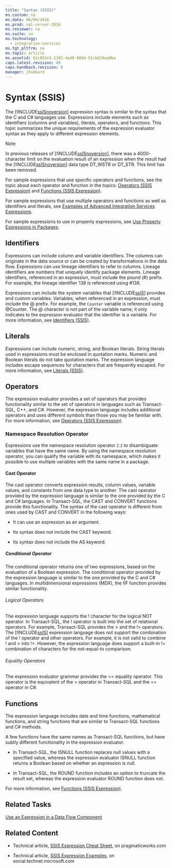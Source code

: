 ```yaml
---
title: "Syntax (SSIS)"
ms.custom: na
ms.date: 08/09/2016
ms.prod: sql-server-2016
ms.reviewer: na
ms.suite: na
ms.technology: 
  - integration-services
ms.tgt_pltfrm: na
ms.topic: article
ms.assetid: 61c053c5-1182-4ad0-b804-51cbd19aa0ba
caps.latest.revision: 49
caps.handback.revision: 0
manager: jhubbard
---
```

# Syntax (SSIS)
The [!INCLUDE[ssISnoversion](../../Topics/TopicNameContainA/tokens/ssISnoversion_md.md)] expression syntax is similar to the syntax that the C and C# languages use. Expressions include elements such as identifiers (columns and variables), literals, operators, and functions. This topic summarizes the unique requirements of the expression evaluator syntax as they apply to different expression elements.  
  
> [!NOTE]  
>  In previous releases of [!INCLUDE[ssISnoversion](../../Topics/TopicNameContainA/tokens/ssISnoversion_md.md)], there was a 4000-character limit on the evaluation result of an expression when the result had the [!INCLUDE[ssISnoversion](../../Topics/TopicNameContainA/tokens/ssISnoversion_md.md)] data type DT_WSTR or DT_STR. This limit has been removed.  
  
 For sample expressions that use specific operators and functions, see the topic about each operator and function in the topics: [Operators (SSIS Expression)](../../Topics/TopicNameNotContainA/Operators--SSIS-Expression-.md) and [Functions (SSIS Expression)](../../Topics/TopicNameNotContainA/Functions--SSIS-Expression-.md).  
  
 For sample expressions that use multiple operators and functions as well as identifiers and literals, see [Examples of Advanced Integration Services Expressions](../../Topics/TopicNameNotContainA/Examples-of-Advanced-Integration-Services-Expressions.md).  
  
 For sample expressions to use in property expressions, see [Use Property Expressions in Packages](../../Topics/TopicNameNotContainA/Use-Property-Expressions-in-Packages.md).  
  
## Identifiers  
 Expressions can include column and variable identifiers. The columns can originate in the data source or can be created by transformations in the data flow. Expressions can use lineage identifiers to refer to columns. Lineage identifiers are numbers that uniquely identify package elements. Lineage identifiers, referenced in an expression, must include the pound (#) prefix. For example, the lineage identifier 138 is referenced using #138.  
  
 Expressions can include the system variables that [!INCLUDE[ssIS](../../Topics/TopicNameContainA/tokens/ssIS_md.md)] provides and custom variables. Variables, when referenced in an expression, must include the @ prefix. For example, the `Counter` variable is referenced using @Counter. The @ character is not part of the variable name; it only indicates to the expression evaluator that the identifier is a variable. For more information, see [Identifiers (SSIS)](../../Topics/TopicNameNotContainA/Identifiers--SSIS-.md).  
  
## Literals  
 Expressions can include numeric, string, and Boolean literals. String literals used in expressions must be enclosed in quotation marks. Numeric and Boolean literals do not take quotation marks. The expression language includes escape sequences for characters that are frequently escaped. For more information, see [Literals (SSIS)](../../Topics/TopicNameNotContainA/Literals--SSIS-.md).  
  
## Operators  
 The expression evaluator provides a set of operators that provides functionality similar to the set of operators in languages such as Transact-SQL, C++, and C#. However, the expression language includes additional operators and uses different symbols than those you may be familiar with. For more information, see [Operators (SSIS Expression)](../../Topics/TopicNameNotContainA/Operators--SSIS-Expression-.md).  
  
### Namespace Resolution Operator  
 Expressions use the namespace resolution operator (::) to disambiguate variables that have the same name. By using the namespace resolution operator, you can qualify the variable with its namespace, which makes it possible to use multiple variables with the same name in a package.  
  
#### Cast Operator  
 The cast operator converts expression results, column values, variable values, and constants from one data type to another. The cast operator provided by the expression language is similar to the one provided by the C and C# languages. In Transact-SQL, the CAST and CONVERT functions provide this functionality. The syntax of the cast operator is different from ones used by CAST and CONVERT in the following ways:  
  
-   It can use an expression as an argument.  
  
-   Its syntax does not include the CAST keyword.  
  
-   Its syntax does not include the AS keyword.  
  
##### Conditional Operator  
 The conditional operator returns one of two expressions, based on the evaluation of a Boolean expression. The conditional operator provided by the expression language is similar to the one provided by the C and C# languages. In multidimensional expressions (MDX), the IIF function provides similar functionality.  
  
###### Logical Operators  
 The expression language supports the ! character for the logical NOT operator. In Transact-SQL, the ! operator is built into the set of relational operators. For example, Transact-SQL provides the > and the !> operators. The [!INCLUDE[ssIS](../../Topics/TopicNameContainA/tokens/ssIS_md.md)] expression language does not support the combination of the ! operator and other operators. For example, it is not valid to combine ! and > into !>. However, the expression language does support a built-in != combination of characters for the not-equal-to comparison.  
  
###### Equality Operators  
 The expression evaluator grammar provides the == equality operator. This operator is the equivalent of the = operator in Transact-SQL and the == operator in C#.  
  
## Functions  
 The expression language includes date and time functions, mathematical functions, and string functions that are similar to Transact-SQL functions and C# methods.  
  
 A few functions have the same names as Transact-SQL functions, but have subtly different functionality in the expression evaluator.  
  
-   In Transact-SQL, the ISNULL function replaces null values with a specified value, whereas the expression evaluator ISNULL function returns a Boolean based on whether an expression is null.  
  
-   In Transact-SQL, the ROUND function includes an option to truncate the result set, whereas the expression evaluator ROUND function does not.  
  
 For more information, see [Functions (SSIS Expression)](../../Topics/TopicNameNotContainA/Functions--SSIS-Expression-.md).  
  
## Related Tasks  
 [Use an Expression in a Data Flow Component](../../Topics/TopicNameContainA/Use-an-Expression-in-a-Data-Flow-Component.md)  
  
## Related Content  
  
-   Technical article, [SSIS Expression Cheat Sheet](http://go.microsoft.com/fwlink/?LinkId=746575), on pragmaticworks.com  
  
-   Technical article, [SSIS Expression Examples](http://go.microsoft.com/fwlink/?LinkId=220761), on social.technet.microsoft.com